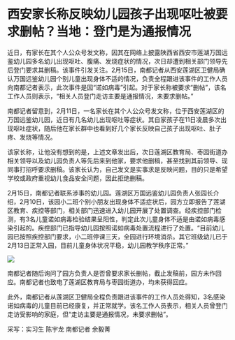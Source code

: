 # 西安家长称反映幼儿园孩子出现呕吐被要求删帖？当地：登门是为通报情况

近日，有家长在其个人公众号发文称，因其在网络上披露陕西省西安市莲湖万国远鉴幼儿园多名幼儿出现呕吐、腹痛、发烧症状的情况，次日却遭到相关部门领导先后登门要求其删稿。该事件引发关注。2月15日，南都记者从西安莲湖区卫健局确认万国远鉴幼儿园个别儿童出现身体不适的情况，负责全程跟进该事件的工作人员向南都记者表示，此次事件是因“诺如病毒”引起。对于家长称被要求“删帖”，该名工作人员则表示，“相关人员登门走访主要是通报情况，未要求删帖。”

南都记者留意到，2月11日，一名家长在其个人公众号发文称，位于西安莲湖区的万国远鉴幼儿园，近日有几名幼儿出现呕吐等症状。其自家孩子在11日凌晨多次出现呕吐症状，随后他在家长群中也看到好几个家长反映自己孩子出现呕吐、肚子疼、发烧等情况。

该家长称，让他没有想到的是，上述文章发出后，次日莲湖区教育局、枣园街道办相关领导以及幼儿园负责人等先后来到他家，要求他删稿，甚至找到其前领导、现同事打招呼要求删稿。该家长认为，自己发文是实事求是反映问题，目的只是希望学校或政府重视幼儿食品安全问题，因此拒绝删稿。

2月15日，南都记者联系涉事的幼儿园。莲湖区万国远鉴幼儿园负责人张园长介绍，2月10日，该园小二班个别小朋友出现身体不适症状后，园方立即报告了莲湖区教育、疾控等部门，相关部门迅速进入幼儿园开展了处置调查。经疾控部门检测，有3名儿童诺如病毒检验结果呈阳性，判定此次儿童身体不适是由诺如病毒感染引起的。疾控部门已指导幼儿园按照诺如病毒处置流程进行了处置。“目前幼儿园已按照疾控部门要求，小二班停课三天，全园进行环境消杀。其它班级幼儿已于2月13日正常入园，目前儿童身体状况平稳，幼儿园教学秩序正常。”

![](https://inews.gtimg.com/newsapp_bt/0/15666741883/1000)

南都记者随后询问了园方负责人是否曾要求家长删帖，截止发稿前，园方未作回应。南都记者也致电了莲湖区教育局与枣园街道办，均未获得回应。

此外，南都记者从莲湖区卫健局全程负责跟进该事件的工作人员处得知，3名感染诺如病毒的儿童目前已经康复，并正常就学。该名工作人员表示，相关人员曾登门走访受影响的家庭，但“走访主要是通报情况，未要求删帖”。

采写：实习生 陈宇龙 南都记者 余毅菁

